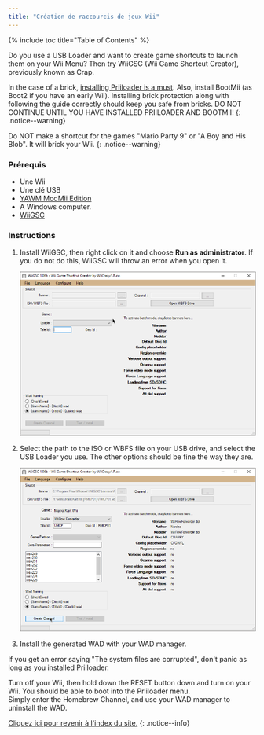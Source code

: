 ```yaml
---
title: "Création de raccourcis de jeux Wii"
---
```


{% include toc title="Table of Contents" %}

Do you use a USB Loader and want to create game shortcuts to launch them on your Wii Menu? Then try WiiGSC (Wii Game Shortcut Creator), previously known as Crap.

In the case of a brick, [installing Priiloader is a must](/priiloader). Also, install BootMii (as Boot2 if you have an early Wii). Installing brick protection along with following the guide correctly should keep you safe from bricks. DO NOT CONTINUE UNTIL YOU HAVE INSTALLED PRIILOADER AND BOOTMII!
{: .notice--warning}

Do NOT make a shortcut for the games "Mario Party 9" or "A Boy and His Blob". It will brick your Wii.
{: .notice--warning}

### Prérequis

* Une Wii
* Une clé USB
* [YAWM ModMii Edition](yawmme)
* A Windows computer.
* [WiiGSC](https://wiidatabase.de/downloads/pc-tools/wiigsc-ehemals-crap/)

### Instructions

1. Install WiiGSC, then right click on it and choose **Run as administrator**. If you do not do this, WiiGSC will throw an error when you open it.

    ![](/images/desktop-apps/wiigsc/wiigsc-home.png)

1. Select the path to the ISO or WBFS file on your USB drive, and select the USB Loader you use. The other options should be fine the way they are.

    ![](/images/desktop-apps/wiigsc/wiigsc-selection.png)

1. Install the generated WAD with your WAD manager.

<div class="notice--info">
If you get an error saying "The system files are corrupted", don't panic as long as you installed Priiloader.

Turn off your Wii, then hold down the RESET button down and turn on your Wii. You should be able to boot into the Priiloader menu. <br>
Simply enter the Homebrew Channel, and use your WAD manager to uninstall the WAD.
</div>

[Cliquez ici pour revenir à l'index du site.](site-navigation)
{: .notice--info}
